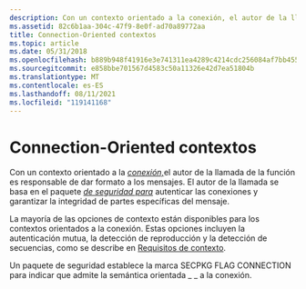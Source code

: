 ```yaml
---
description: Con un contexto orientado a la conexión, el autor de la llamada de la función es responsable de dar formato a los mensajes. El autor de la llamada se basa en el paquete de seguridad para autenticar las conexiones y garantizar la integridad de partes específicas del mensaje.
ms.assetid: 82c6b1aa-304c-47f9-8e0f-ad70a89772aa
title: Connection-Oriented contextos
ms.topic: article
ms.date: 05/31/2018
ms.openlocfilehash: b889b948f41916e3e741311ea4289c4214cdc256084af7bb455265dd69a7d00a
ms.sourcegitcommit: e858bbe701567d4583c50a11326e42d7ea51804b
ms.translationtype: MT
ms.contentlocale: es-ES
ms.lasthandoff: 08/11/2021
ms.locfileid: "119141168"
---
```

# <a name="connection-oriented-contexts"></a>Connection-Oriented contextos

Con un contexto orientado a la [*conexión,*](/windows/desktop/SecGloss/c-gly)el autor de la llamada de la función es responsable de dar formato a los mensajes. El autor de la llamada se basa en el paquete [*de seguridad para*](/windows/desktop/SecGloss/s-gly) autenticar las conexiones y garantizar la integridad de partes específicas del mensaje.

La mayoría de las opciones de contexto están disponibles para los contextos orientados a la conexión. Estas opciones incluyen la autenticación mutua, la detección de reproducción y la detección de secuencias, como se describe en [Requisitos de contexto](context-requirements.md).

Un paquete de seguridad establece la marca SECPKG FLAG CONNECTION para indicar que admite la semántica orientada \_ \_ a la conexión.

 

 
